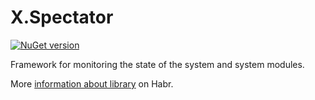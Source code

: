 # X.Spectator
[![NuGet version](https://badge.fury.io/nu/X.Spectator.svg)](https://badge.fury.io/nu/X.Spectator)

Framework for monitoring the state of the system and system modules.

More [information about library](https://habr.com/en/post/459092/) on Habr.
